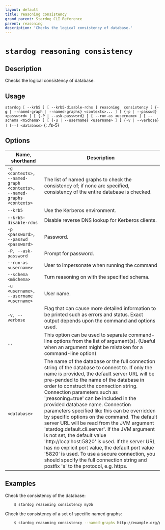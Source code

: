 ```yaml
---
layout: default
title: reasoning consistency
grand_parent: Stardog CLI Reference
parent: reasoning
description: 'Checks the logical consistency of database.'
---
```


#  `stardog reasoning consistency` 
## Description
Checks the logical consistency of database.<br>
## Usage
`stardog [ --krb5 ] [ --krb5-disable-rdns ] reasoning  consistency [ {-g | --named-graph | --named-graphs} <contexts>... ] [ {-p | --passwd} <password> ] [ {-P | --ask-password} ] [ --run-as <username> ] [ --schema <mSchema> ] [ {-u | --username} <username> ] [ {-v | --verbose} ] [--] <database>`
{: .fs-5}
## Options

Name, shorthand | Description 
---|---
`-g <contexts>, --named-graph <contexts>, --named-graphs <contexts>` | The list of named graphs to check the consistency of; if none are specified, consistency of the entire database is checked.
`--krb5` | Use the Kerberos environment.
`--krb5-disable-rdns` | Disable reverse DNS lookup for Kerberos clients.
`-p <password>, --passwd <password>` | Password.
`-P, --ask-password` | Prompt for password.
`--run-as <username>` | User to impersonate when running the command
`--schema <mSchema>` | Turn reasoning on with the specified schema.
`-u <username>, --username <username>` | User name.
`-v, --verbose` | Flag that can cause more detailed information to be printed such as errors and status. Exact output depends upon the command and options used.
`--` | This option can be used to separate command-line options from the list of argument(s). (Useful when an argument might be mistaken for a command-line option)
`<database>` | The name of the database or the full connection string of the database to connect to. If only the name is provided, the default server URL will be pre-pended to the name of the database in order to construct the connection string. Connection parameters such as ';reasoning=true' can be included in the provided database name. Connection parameters specified like this can be overridden by specific options on the command. The default server URL will be read from the JVM argument 'stardog.default.cli.server'. If the JVM argument is not set, the default value 'http://localhost:5820' is used. If the server URL has no explicit port value, the default port value '5820' is used.  To use a secure connection, you should specify the full connection string and postfix 's' to the protocol, e.g. https.

## Examples
Check the consistency of the database:
```bash
    $ stardog reasoning consistency myDb
```
Check the consistency of a set of specific named graphs:
```bash
    $ stardog reasoning consistency --named-graphs http://example.org/graph1 http://example.org/graph2 -- myDB
```

